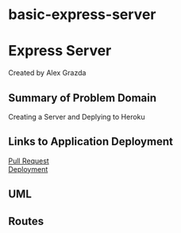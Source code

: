 # basic-express-server  

# Express Server  
Created by Alex Grazda  

## Summary of Problem Domain  
Creating a Server and Deplying to Heroku  

## Links to Application Deployment 

[Pull Request](https://github.com/agrazda/basic-express-server/pull/1)  
[Deployment](https://alexgrazda-basic-express-serve.herokuapp.com/)
[]()

## UML  

## Routes  
